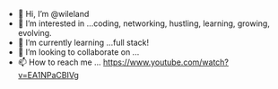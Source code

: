 - 👋 Hi, I’m @wileland
- 👀 I’m interested in ...coding, networking, hustling, learning, growing, evolving.
- 🌱 I’m currently learning ...full stack!
- 💯 I’m looking to collaborate on ...  
- 📫 How to reach me ...
https://www.youtube.com/watch?v=EA1NPaCBIVg

<!---
wileland/wileland is a ✨ special ✨ repository because its `README.md` (this file) appears on your GitHub profile.
You can click the Preview link to take a look at your changes.
--->
